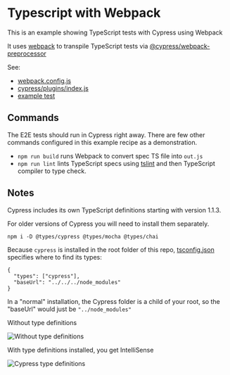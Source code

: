 # Typescript with Webpack

This is an example showing TypeScript tests with Cypress using Webpack

It uses [webpack](https://github.com/webpack/webpack) to transpile TypeScript tests
via [@cypress/webpack-preprocessor](https://github.com/cypress-io/cypress-webpack-preprocessor)

See:
- [webpack.config.js](webpack.config.js)
- [cypress/plugins/index.js](cypress/plugins/index.js)
- [example test](cypress/integration/spec.ts)

## Commands

The E2E tests should run in Cypress right away. There are few other commands configured in this example recipe as a demonstration.

- `npm run build` runs Webpack to convert spec TS file into `out.js`
- `npm run lint` lints TypeScript specs using [tslint](https://palantir.github.io/tslint) and then TypeScript compiler to type check.

## Notes

Cypress includes its own TypeScript definitions starting with version 1.1.3.

For older versions of Cypress you will need to install them separately.
```
npm i -D @types/cypress @types/mocha @types/chai
```

Because `cypress` is installed in the root folder of this repo, [tsconfig.json](tsconfig.json) specifies where to find its types:

```
{
  "types": ["cypress"],
  "baseUrl": "../../../node_modules"
}
```

In a "normal" installation, the Cypress folder is a child of your root, so the "baseUrl" would just be `"../node_modules"`

Without type definitions

![Without type definitions](img/cy-without-type-definition.png)

With type definitions installed, you get IntelliSense

![Cypress type definitions](img/cy-type-definitions.png)
